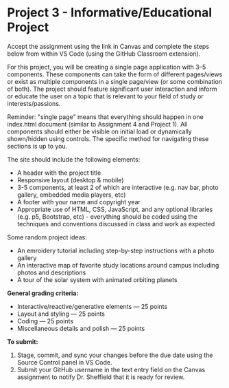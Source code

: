 # Project 3 - Informative/Educational Project

Accept the assignment using the link in Canvas and complete the steps below from within VS Code (using the GitHub Classroom extension).  
  
For this project, you will be creating a single page application with 3–5 components. These components can take the form of different pages/views or exist as multiple components in a single page/view (or some combination of both). The project should feature significant user interaction and inform or educate the user on a topic that is relevant to your field of study or interests/passions.  
  
Reminder: "single page" means that everything should happen in one index.html document (similar to Assignment 4 and Project 1). All components should either be visible on initial load or dynamically shown/hidden using controls. The specific method for navigating these sections is up to you.  
  
The site should include the following elements:
- A header with the project title
- Responsive layout (desktop & mobile)
- 3-5 components, at least 2 of which are interactive (e.g. nav bar, photo gallery, embedded media players, etc) 
- A footer with your name and copyright year
- Appropriate use of HTML, CSS, JavaScript, and any optional libraries (e.g. p5, Bootstrap, etc) - everything should be coded using the techniques and conventions discussed in class and work as expected

Some random project ideas:
- An emroidery tutorial including step-by-step instructions with a photo gallery
- An interactive map of favorite study locations around campus including photos and descriptions
- A tour of the solar system with animated orbiting planets

**General grading criteria:**
- Interactive/reactive/generative elements — 25 points
- Layout and styling — 25 points
- Coding — 25 points
- Miscellaneous details and polish — 25 points

**To submit:**
1. Stage, commit, and sync your changes before the due date using the Source Control panel in VS Code.  
2. Submit your GitHub username in the text entry field on the Canvas assignment to notify Dr. Sheffield that it is ready for review.